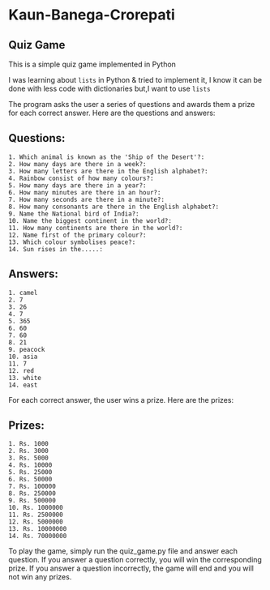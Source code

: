 # Kaun-Banega-Crorepati
## Quiz Game
This is a simple quiz game implemented in Python

I was learning about ```lists``` in Python & tried to implement it, I know it can be done with less code with dictionaries but,I want to use ```lists```

The program asks the user a series of questions and awards them a prize for each correct answer. Here are the questions and answers:



## Questions:
```
1. Which animal is known as the 'Ship of the Desert'?: 
2. How many days are there in a week?: 
3. How many letters are there in the English alphabet?: 
4. Rainbow consist of how many colours?: 
5. How many days are there in a year?: 
6. How many minutes are there in an hour?: 
7. How many seconds are there in a minute?: 
8. How many consonants are there in the English alphabet?: 
9. Name the National bird of India?: 
10. Name the biggest continent in the world?: 
11. How many continents are there in the world?: 
12. Name first of the primary colour?: 
13. Which colour symbolises peace?: 
14. Sun rises in the.....: 
```

## Answers:
```
1. camel
2. 7
3. 26
4. 7
5. 365
6. 60
7. 60
8. 21
9. peacock
10. asia
11. 7
12. red
13. white
14. east
```
For each correct answer, the user wins a prize. Here are the prizes:


## Prizes:
```
1. Rs. 1000
2. Rs. 3000
3. Rs. 5000
4. Rs. 10000
5. Rs. 25000
6. Rs. 50000
7. Rs. 100000
8. Rs. 250000
9. Rs. 500000
10. Rs. 1000000
11. Rs. 2500000
12. Rs. 5000000
13. Rs. 10000000
14. Rs. 70000000
```
To play the game, simply run the quiz_game.py file and answer each question. If you answer a question correctly, you will win the corresponding prize. If you answer a question incorrectly, the game will end and you will not win any prizes.
